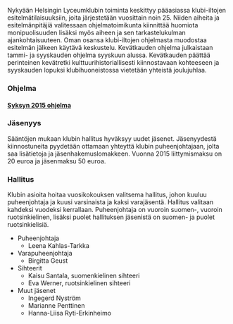 
Nykyään Helsingin Lyceumklubin toiminta keskittyy pääasiassa klubi-iltojen esitelmätilaisuuksiin, joita järjestetään vuosittain noin 25. Niiden aiheita ja esitelmänpitäjiä valitessaan ohjelmatoimikunta kiinnittää huomiota monipuolisuuden lisäksi myös aiheen ja sen tarkastelukulman ajankohtaisuuteen. Oman osansa klubi-iltojen ohjelmasta muodostaa esitelmän jälkeen käytävä keskustelu. Kevätkauden ohjelma julkaistaan tammi- ja syyskauden ohjelma syyskuun alussa. Kevätkauden päättää perinteinen kevätretki kulttuurihistoriallisesti kiinnostavaan kohteeseen ja syyskauden lopuksi klubihuoneistossa vietetään yhteistä joulujuhlaa.

<h3 id="program">Ohjelma</h3>

####  [Syksyn 2015 ohjelma](https://www.dropbox.com/s/qh08zlhgoip2xpa/LK%20ohjelma%20kev%C3%A4t2016.pdf?dl=0)
  

<h3 id="membership">Jäsenyys</h3>

Sääntöjen   mukaan klubin hallitus hyväksyy uudet jäsenet. Jäsenyydestä kiinnostuneita pyydetään ottamaan yhteyttä klubin puheenjohtajaan, jolta saa lisätietoja ja jäsenhakemuslomakkeen. Vuonna 2015 liittymismaksu on 20 euroa ja jäsenmaksu 50 euroa.    

<h3 id="administration">Hallitus</h3>

Klubin asioita hoitaa vuosikokouksen valitsema hallitus, johon kuuluu puheenjohtaja ja kuusi varsinaista ja kaksi varajäsentä. Hallitus valitaan kahdeksi vuodeksi kerrallaan. Puheenjohtaja on vuoroin suomen-, vuoroin ruotsinkielinen, lisäksi puolet hallituksen jäsenistä on suomen- ja puolet ruotsinkielisiä.

* Puheenjohtaja 
	* Leena Kahlas-Tarkka   
* Varapuheenjohtaja 
	* Birgitta Geust 
* Sihteerit
	* Kaisu Santala, suomenkielinen sihteeri
	* Eva Werner, ruotsinkielinen sihteeri 
* Muut jäsenet  
	* Ingegerd Nyström
    * Marianne Penttinen
	* Hanna-Liisa Ryti-Erkinheimo
